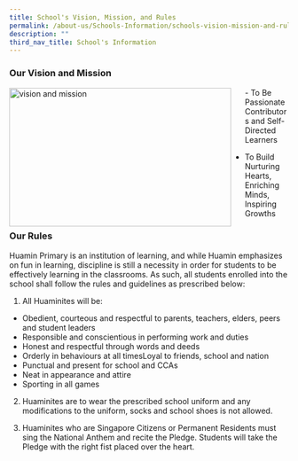 ```yaml
---
title: School's Vision, Mission, and Rules
permalink: /about-us/Schools-Information/schools-vision-mission-and-rules/
description: ""
third_nav_title: School's Information
---
```

### **Our Vision and Mission**

<img src="/images/DSC03985.jpg" alt="vision and mission" style="float:left;margin-right:25px;width:400px;height:250px;">- To Be Passionate Contributors and Self-Directed Learners
- To Build Nurturing Hearts, Enriching Minds, Inspiring Growths

### <b>Our Rules</b><br>
Huamin Primary is an institution of learning, and while Huamin emphasizes on fun in learning, discipline is still a necessity in order for students to be effectively learning in the classrooms. As such, all students enrolled into the school shall follow the rules and guidelines as prescribed below:

1. All Huaminites will be:
* Obedient, courteous and respectful to parents, teachers, elders, peers and student leaders
* Responsible and conscientious in performing work and duties
* Honest and respectful through words and deeds
* Orderly in behaviours at all timesLoyal to friends, school and nation
* Punctual and present for school and CCAs
* Neat in appearance and attire
* Sporting in all games

2. Huaminites are to wear the prescribed school uniform and any modifications to the uniform, socks and school shoes is not allowed.

3. Huaminites who are Singapore Citizens or Permanent Residents must sing the National Anthem and recite the Pledge. Students will take the Pledge with the right fist placed over the heart.